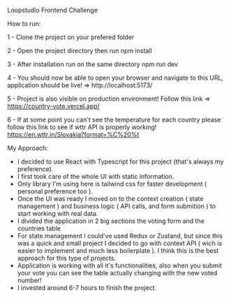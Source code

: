 Loopstudio Frontend Challenge

How to run:

1 - Clone the project on your prefered folder

2 - Open the project directory then run npm install

3 - After installation run on the same directory npm run dev

4 - You should now be able to open your browser and navigate to this URL, application should be live! => http://localhost:5173/

5 - Project is also visible on production environment! Follow this link => https://country-vote.vercel.app/

6 - If at some point you can't see the temperature for each country please follow this link to see if wttr API is properly working! https://en.wttr.in/Slovakia?format=%C%20%t

My Approach:

-   I decided to use React with Typescript for this project (that's always my preference).
-   I first took care of the whole UI with static information.
-   Only library I'm using here is tailwind css for faster development ( personal preference too ).
-   Once the UI was ready I moved on to the context creation ( state management ) and business logic ( API calls, and form submition ) to start working with real data.
-   I divided the application in 2 big sections the voting form and the countries table
-   For state management I could've used Redux or Zustand, but since this was a quick and small project I decided to go with context API ( wich is easier to implement and much less boilerplate ). I think this is the best approach for this type of projects.
-   Application is working with all it's functionalities, also when you submit your vote you can see the table actually changing with the new voted number!
-   I invested around 6-7 hours to finish the project.
